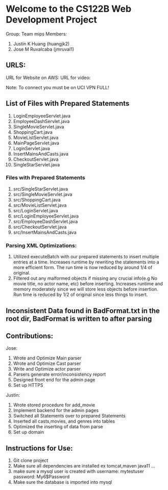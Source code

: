 # Welcome to the CS122B Web Development Project
Group: Team mips
Members:
1. Justin K Huang (huangjk2)
2. Jose M Ruvalcaba (jmruval1)

## URLS:
URL for Website on AWS: 
URL for video: 

Note: To connect you must be on UCI VPN FULL!

## List of Files with Prepared Statements
1. LoginEmployeeServlet.java 
2. EmployeeDashServlet.java 
3. SingleMovieServlet.java 
4. ShoppingCart.java 
5. MovieListServlet.java 
6. MainPageServlet.java 
7. LoginServlet.java 
8. InsertMainsAndCasts.java 
9. CheckoutServlet.java 
10. SingleStarServlet.java


### Files with Prepared Statements
1. src/SingleStarServlet.java
2. src/SingleMovieServlet.java
3. src/ShoppingCart.java
4. src/MovieListServlet.java
5. src/LoginServlet.java
6. src/LoginEmployeeServlet.java
7. src/EmployeeDashServlet.java
8. src/CheckoutServlet.java
9. src/InsertMainsAndCasts.java

### Parsing XML Optimizations:
1. Utilized executeBatch with our prepared statements to insert multiple entries at a time. 
   Increases runtime by rewriting the statements into a more efficient form. The run time is now
   reduced by around 1/4 of original.
2. Filtered out any malformed objects if missing any crucial info(e.g No movie title, no actor 
   name, etc) before inserting. Increases runtime and memory moderately since we will store less 
   objects before insertion. Run time is reduced by 1/2 of original since less things to insert.

## Inconsistent Data found in BadFormat.txt in the root dir, BadFormat is written to after parsing

## Contributions:
Jose:
1. Wrote and Optimize Main parser
2. Wrote and Optimize Cast parser
3. Write and Optimize actor parser
4. Parsers generate error/inconsistency report
5. Designed front end for the admin page
6. Set up HTTPS

Justin:
1. Wrote stored procedure for add_movie
2. Implement backend for the admin pages
3. Switched all Statements over to prepared Statements
4. Inserted all casts,movies, and genres into tables
5. Optimized the inserting of data from parse
6. Set up domain


## Instructions for Use:
1. Git clone project
2. Make sure all dependencies are installed ex tomcat,maven java11 ...
3. make sure a mysql user is created with username: mytestuser password: My6$Password
4. Make sure the database is imported into mysql
